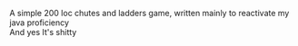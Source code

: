 A simple 200 loc chutes and ladders game, written mainly to reactivate my java proficiency  
And yes It's shitty